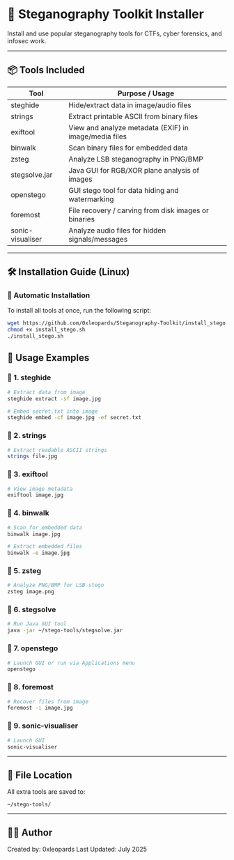 # 🔐 Steganography Toolkit Installer

Install and use popular steganography tools for CTFs, cyber forensics, and infosec work.

---

## 📦 Tools Included

| Tool             | Purpose / Usage                                                 |
|------------------|------------------------------------------------------------------|
| steghide         | Hide/extract data in image/audio files                          |
| strings          | Extract printable ASCII from binary files                       |
| exiftool         | View and analyze metadata (EXIF) in image/media files           |
| binwalk          | Scan binary files for embedded data                             |
| zsteg            | Analyze LSB steganography in PNG/BMP                            |
| stegsolve.jar    | Java GUI for RGB/XOR plane analysis of images                   |
| openstego        | GUI stego tool for data hiding and watermarking                 |
| foremost         | File recovery / carving from disk images or binaries            |
| sonic-visualiser | Analyze audio files for hidden signals/messages                 |

---

## 🛠️ Installation Guide (Linux)

### 🔧 Automatic Installation

To install all tools at once, run the following script:

```bash
wget https://github.com/0xleopards/Steganography-Toolkit/install_stego.sh
chmod +x install_stego.sh
./install_stego.sh
```

## 🧰 Usage Examples

### 🔸 1. steghide
```bash
# Extract data from image
steghide extract -sf image.jpg

# Embed secret.txt into image
steghide embed -cf image.jpg -ef secret.txt
```

### 🔸 2. strings
```bash
# Extract readable ASCII strings
strings file.jpg
```

### 🔸 3. exiftool
```bash
# View image metadata
exiftool image.jpg
```

### 🔸 4. binwalk
```bash
# Scan for embedded data
binwalk image.jpg

# Extract embedded files
binwalk -e image.jpg
```

### 🔸 5. zsteg
```bash
# Analyze PNG/BMP for LSB stego
zsteg image.png
```

### 🔸 6. stegsolve
```bash
# Run Java GUI tool
java -jar ~/stego-tools/stegsolve.jar
```

### 🔸 7. openstego
```bash
# Launch GUI or run via Applications menu
openstego
```

### 🔸 8. foremost
```bash
# Recover files from image
foremost -i image.jpg
```

### 🔸 9. sonic-visualiser
```bash
# Launch GUI
sonic-visualiser
```

---

## 📁 File Location

All extra tools are saved to:
```
~/stego-tools/
```

---

## 🧑‍💻 Author

Created by: 0xleopards 
Last Updated: July 2025
